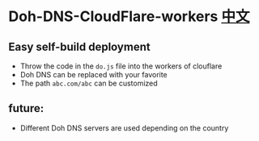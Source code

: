 # Doh-DNS-CloudFlare-workers [中文](https://github.com/chideap/Doh-DNS-CloudFlare-workers/blob/main/js/README_cn.md)

## Easy self-build deployment

- Throw the code in the `do.js` file into the workers of clouflare
- Doh DNS can be replaced with your favorite
- The path `abc.com/abc` can be customized

## future:
- Different Doh DNS servers are used depending on the country

